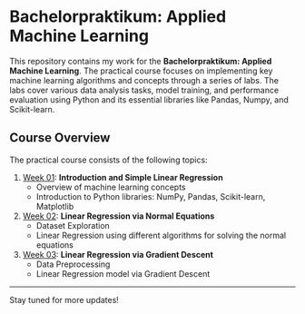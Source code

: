 # Bachelorpraktikum: Applied Machine Learning

This repository contains my work for the **Bachelorpraktikum: Applied Machine Learning**. The practical course focuses on implementing key machine learning algorithms and concepts through a series of labs. The labs cover various data analysis tasks, model training, and performance evaluation using Python and its essential libraries like Pandas, Numpy, and Scikit-learn.

## Course Overview

The practical course consists of the following topics:
1. [Week 01](./Week_01): **Introduction and Simple Linear Regression**
   - Overview of machine learning concepts
   - Introduction to Python libraries: NumPy, Pandas, Scikit-learn, Matplotlib
2. [Week 02](./Week_02): **Linear Regression via Normal Equations**
   - Dataset Exploration
   - Linear Regression using different algorithms for solving the normal equations
3. [Week 03](./Week_03): **Linear Regression via Gradient Descent**
   - Data Preprocessing
   - Linear Regression model via Gradient Descent

---

Stay tuned for more updates!
